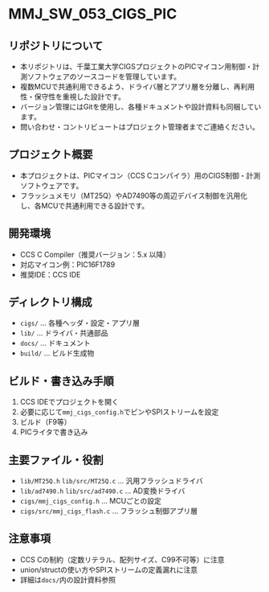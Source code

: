 # MMJ_SW_053_CIGS_PIC

## リポジトリについて
- 本リポジトリは、千葉工業大学CIGSプロジェクトのPICマイコン用制御・計測ソフトウェアのソースコードを管理しています。
- 複数MCUで共通利用できるよう、ドライバ層とアプリ層を分離し、再利用性・保守性を重視した設計です。
- バージョン管理にはGitを使用し、各種ドキュメントや設計資料も同梱しています。
- 問い合わせ・コントリビュートはプロジェクト管理者までご連絡ください。

## プロジェクト概要
- 本プロジェクトは、PICマイコン（CCS Cコンパイラ）用のCIGS制御・計測ソフトウェアです。
- フラッシュメモリ（MT25Q）やAD7490等の周辺デバイス制御を汎用化し、各MCUで共通利用できる設計です。

## 開発環境
- CCS C Compiler（推奨バージョン：5.x 以降）
- 対応マイコン例：PIC16F1789
- 推奨IDE：CCS IDE

## ディレクトリ構成
- `cigs/` … 各種ヘッダ・設定・アプリ層
- `lib/` … ドライバ・共通部品
- `docs/` … ドキュメント
- `build/` … ビルド生成物

## ビルド・書き込み手順
1. CCS IDEでプロジェクトを開く
2. 必要に応じて`mmj_cigs_config.h`でピンやSPIストリームを設定
3. ビルド（F9等）
4. PICライタで書き込み

## 主要ファイル・役割
- `lib/MT25Q.h` `lib/src/MT25Q.c` … 汎用フラッシュドライバ
- `lib/ad7490.h` `lib/src/ad7490.c` … AD変換ドライバ
- `cigs/mmj_cigs_config.h` … MCUごとの設定
- `cigs/src/mmj_cigs_flash.c` … フラッシュ制御アプリ層

## 注意事項
- CCS Cの制約（定数リテラル、配列サイズ、C99不可等）に注意
- union/structの使い方やSPIストリームの定義漏れに注意
- 詳細は`docs/`内の設計資料参照



